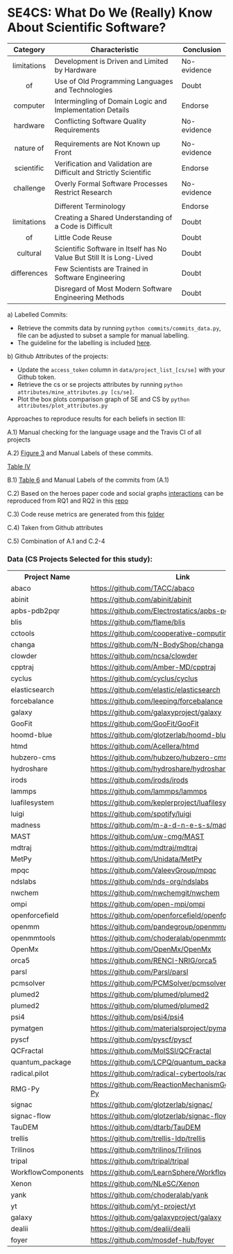 # SE4CS: What Do  We (Really) Know About Scientific Software?

| Category  | Characteristic | Conclusion |
|:-:|---|---|
| limitations  | Development is Driven and Limited by Hardware | No-evidence |
| of | Use of Old Programming Languages and Technologies  | Doubt |
| computer | Intermingling of Domain Logic and Implementation Details | Endorse |
| hardware | Conflicting Software Quality Requirements  | No-evidence |
| | |
| nature of  | Requirements are Not Known up Front  | No-evidence |
| scientific | Verification and Validation are Difficult and Strictly Scientific  | Endorse |
| challenge | Overly Formal Software Processes Restrict Research  | No-evidence |
| | |
|  | Different Terminology  | Endorse |
|  limitations | Creating a Shared Understanding of a Code is Difficult | Doubt |
| of  | Little Code Reuse | Doubt |
|  cultural  | Scientific Software in Itself has No Value But Still It is Long-Lived  | Doubt |
| differences  | Few Scientists are Trained in Software Engineering | Doubt |
|   | Disregard of Most Modern Software Engineering Methods  | Doubt |



a) Labelled Commits:
- Retrieve the commits data by running ```python commits/commits_data.py```, file can be adjusted to subset a sample for manual labelling. 
- The guideline for the labelling is included [here](https://github.com/se4cs/se4cs/blob/master/labelling_guide.md). 

b) Github Attributes of the projects: 
- Update the `access_token` column in `data/project_list_[cs/se]` with your Github token.
- Retrieve the cs or se projects attributes by running ```python attributes/mine_attributes.py [cs/se]```.  
- Plot the box plots comparison graph of SE and CS by ```python attributes/plot_attributes.py``` 

Approaches to reproduce results for each beliefs in section III: 

A.1) Manual checking for the language usage and the Travis CI of all projects

A.2) [Figure 3](https://docs.google.com/spreadsheets/d/1qmoA3pzpi0oAhq0PtpVOfsRkTVmonvBD3zyLXPD0VPY/edit?usp=sharing) and Manual Labels of these commits.

[Table IV](https://github.com/msr2021/se4cs/tree/master/development_nature) 

B.1) [Table 6](https://docs.google.com/spreadsheets/d/11kCIFlkLD-3Jcx35AuF9v8EwGx7oZYE6Bb3Q4MQ2Pgk/edit?usp=sharing) and Manual Labels of the commits from (A.1)

C.2) Based on the heroes paper code and social graphs [interactions](https://arxiv.org/pdf/1904.09954.pdf) can be reproduced from RQ1 and RQ2 in this [repo](https://github.com/Repoanonymous/MSR2021)

C.3) Code reuse metrics are generated from this [folder]()

C.4) Taken from Github attributes

C.5) Combination of A.1 and C.2-4 



### Data (CS Projects Selected for this study):

<table>
                          <tr>
                              <th>Project Name</th>
                              <th>Link</th>
                          </tr>
                        <tr>
                                <td>abaco</td>
                                <td><a href="https://github.com/TACC/abaco">https://github.com/TACC/abaco</a></td>
                            </tr>
                            <tr>
                                <td>abinit</td>
                                <td><a href="https://github.com/abinit/abinit">https://github.com/abinit/abinit</a></td>
                            </tr>
                            <tr>
                                <td>apbs-pdb2pqr</td>
                                <td><a href="https://github.com/Electrostatics/apbs-pdb2pqr">https://github.com/Electrostatics/apbs-pdb2pqr</a></td>
                            </tr>
                            <tr>
                                <td>blis</td>
                                <td><a href="https://github.com/flame/blis">https://github.com/flame/blis</a></td>
                            </tr>
                            <tr>
                                <td>cctools</td>
                                <td><a href="https://github.com/cooperative-computing-lab/cctools">https://github.com/cooperative-computing-lab/cctools</a></td>
                            </tr>
                            <tr>
                                <td>changa</td>
                                <td><a href="https://github.com/N-BodyShop/changa">https://github.com/N-BodyShop/changa</a></td>
                            </tr>
                            <tr>
                                <td>clowder</td>
                                <td><a href="https://github.com/ncsa/clowder">https://github.com/ncsa/clowder</a></td>
                            </tr>
                            <tr>
                                <td>cpptraj</td>
                                <td><a href="https://github.com/Amber-MD/cpptraj">https://github.com/Amber-MD/cpptraj</a></td>
                            </tr>
                            <tr>
                                <td>cyclus</td>
                                <td><a href="https://github.com/cyclus/cyclus">https://github.com/cyclus/cyclus</a></td>
                            </tr>
                            <tr>
                                <td>elasticsearch</td>
                                <td><a href="https://github.com/elastic/elasticsearch">https://github.com/elastic/elasticsearch</a></td>
                            </tr>
                            <tr>
                                <td>forcebalance</td>
                                <td><a href="https://github.com/leeping/forcebalance">https://github.com/leeping/forcebalance</a></td>
                            </tr>
                            <tr>
                                <td>galaxy</td>
                                <td><a href="https://github.com/galaxyproject/galaxy">https://github.com/galaxyproject/galaxy</a></td>
                            </tr>
                            <tr>
                                <td>GooFit</td>
                                <td><a href="https://github.com/GooFit/GooFit">https://github.com/GooFit/GooFit</a></td>
                            </tr>
                            <tr>
                                <td>hoomd-blue</td>
                                <td><a href="https://github.com/glotzerlab/hoomd-blue">https://github.com/glotzerlab/hoomd-blue</a></td>
                            </tr>
                            <tr>
                                <td>htmd</td>
                                <td><a href="https://github.com/Acellera/htmd">https://github.com/Acellera/htmd</a></td>
                            </tr>
                            <tr>
                                <td>hubzero-cms</td>
                                <td><a href="https://github.com/hubzero/hubzero-cms">https://github.com/hubzero/hubzero-cms</a></td>
                            </tr>
                            <tr>
                                <td>hydroshare</td>
                                <td><a href="https://github.com/hydroshare/hydroshare">https://github.com/hydroshare/hydroshare</a></td>
                            </tr>
                            <tr>
                                <td>irods </td>
                                <td><a href="https://github.com/irods/irods">https://github.com/irods/irods</a></td>
                            </tr>
                            <tr>
                                <td>lammps</td>
                                <td><a href="https://github.com/lammps/lammps">https://github.com/lammps/lammps</a></td>
                            </tr>
                            <tr>
                                <td>luafilesystem</td>
                                <td><a href="https://github.com/keplerproject/luafilesystem">https://github.com/keplerproject/luafilesystem</a></td>
                            </tr>
                            <tr>
                                <td>luigi</td>
                                <td><a href="https://github.com/spotify/luigi">https://github.com/spotify/luigi</a></td>
                            </tr>
                            <tr>
                                <td>madness</td>
                                <td><a href="https://github.com/m-a-d-n-e-s-s/madness">https://github.com/m-a-d-n-e-s-s/madness</a></td>
                            </tr>
                            <tr>
                                <td>MAST</td>
                                <td><a href="https://github.com/uw-cmg/MAST">https://github.com/uw-cmg/MAST</a></td>
                            </tr>
                            <tr>
                                <td>mdtraj</td>
                                <td><a href="https://github.com/mdtraj/mdtraj">https://github.com/mdtraj/mdtraj</a></td>
                            </tr>
                            <tr>
                                <td>MetPy</td>
                                <td><a href="https://github.com/Unidata/MetPy">https://github.com/Unidata/MetPy</a></td>
                            </tr>
                            <tr>
                                <td>mpqc</td>
                                <td><a href="https://github.com/ValeevGroup/mpqc">https://github.com/ValeevGroup/mpqc</a></td>
                            </tr>
                            <tr>
                                <td>ndslabs</td>
                                <td><a href="https://github.com/nds-org/ndslabs">https://github.com/nds-org/ndslabs</a></td>
                            </tr>
                            <tr>
                                <td>nwchem</td>
                                <td><a href="https://github.com/nwchemgit/nwchem">https://github.com/nwchemgit/nwchem</a></td>
                            </tr>
                            <tr>
                                <td>ompi</td>
                                <td><a href="https://github.com/open-mpi/ompi">https://github.com/open-mpi/ompi</a></td>
                            </tr>
                            <tr>
                                <td>openforcefield</td>
                                <td><a href="https://github.com/openforcefield/openforcefield">https://github.com/openforcefield/openforcefield</a></td>
                            </tr>
                            <tr>
                                <td>openmm</td>
                                <td><a href="https://github.com/pandegroup/openmm/">https://github.com/pandegroup/openmm/</a></td>
                            </tr>
                            <tr>
                                <td>openmmtools</td>
                                <td><a href="https://github.com/choderalab/openmmtools">https://github.com/choderalab/openmmtools</a></td>
                            </tr>
                            <tr>
                                <td>OpenMx</td>
                                <td><a href="https://github.com/OpenMx/OpenMx">https://github.com/OpenMx/OpenMx</a></td>
                            </tr>
                            <tr>
                                <td>orca5</td>
                                <td><a href="https://github.com/RENCI-NRIG/orca5">https://github.com/RENCI-NRIG/orca5</a></td>
                            </tr>
                            <tr>
                                <td>parsl</td>
                                <td><a href="https://github.com/Parsl/parsl">https://github.com/Parsl/parsl</a></td>
                            </tr>
                            <tr>
                                <td>pcmsolver</td>
                                <td><a href="https://github.com/PCMSolver/pcmsolver">https://github.com/PCMSolver/pcmsolver</a></td>
                            </tr>
                            <tr>
                                <td>plumed2</td>
                                <td><a href="https://github.com/plumed/plumed2">https://github.com/plumed/plumed2</a></td>
                            </tr>
                            <tr>
                                <td>plumed2</td>
                                <td><a href="https://github.com/plumed/plumed2">https://github.com/plumed/plumed2</a></td>
                            </tr>
                            <tr>
                                <td>psi4</td>
                                <td><a href="https://github.com/psi4/psi4">https://github.com/psi4/psi4</a></td>
                            </tr>
                            <tr>
                                <td>pymatgen</td>
                                <td><a href="https://github.com/materialsproject/pymatgen">https://github.com/materialsproject/pymatgen</a></td>
                            </tr>
                            <tr>
                                <td>pyscf</td>
                                <td><a href="https://github.com/pyscf/pyscf">https://github.com/pyscf/pyscf</a></td>
                            </tr>
                            <tr>
                                <td>QCFractal</td>
                                <td><a href="https://github.com/MolSSI/QCFractal">https://github.com/MolSSI/QCFractal</a></td>
                            </tr>
                            <tr>
                                <td>quantum_package</td>
                                <td><a href="https://github.com/LCPQ/quantum_package">https://github.com/LCPQ/quantum_package</a></td>
                            </tr>
                            <tr>
                                <td>radical.pilot</td>
                                <td><a href="https://github.com/radical-cybertools/radical.pilot">https://github.com/radical-cybertools/radical.pilot</a></td>
                            </tr>
                            <tr>
                                <td>RMG-Py</td>
                                <td><a href="https://github.com/ReactionMechanismGenerator/RMG-Py">https://github.com/ReactionMechanismGenerator/RMG-Py</a></td>
                            </tr>
                            <tr>
                                <td>signac</td>
                                <td><a href="https://github.com/glotzerlab/signac/">https://github.com/glotzerlab/signac/</a></td>
                            </tr>
                            <tr>
                                <td>signac-flow</td>
                                <td><a href="https://github.com/glotzerlab/signac-flow">https://github.com/glotzerlab/signac-flow</a></td>
                            </tr>
                            <tr>
                                <td>TauDEM</td>
                                <td><a href="https://github.com/dtarb/TauDEM">https://github.com/dtarb/TauDEM</a></td>
                            </tr>
                            <tr>
                                <td>trellis </td>
                                <td><a href="https://github.com/trellis-ldp/trellis">https://github.com/trellis-ldp/trellis</a></td>
                            </tr>
                            <tr>
                                <td>Trilinos</td>
                                <td><a href="https://github.com/trilinos/Trilinos">https://github.com/trilinos/Trilinos</a></td>
                            </tr>
                            <tr>
                                <td>tripal</td>
                                <td><a href="https://github.com/tripal/tripal">https://github.com/tripal/tripal</a></td>
                            </tr>
                            <tr>
                                <td>WorkflowComponents</td>
                                <td><a href="https://github.com/LearnSphere/WorkflowComponents">https://github.com/LearnSphere/WorkflowComponents</a></td>
                            </tr>
                            <tr>
                                <td>Xenon</td>
                                <td><a href="https://github.com/NLeSC/Xenon">https://github.com/NLeSC/Xenon</a></td>
                            </tr>
                            <tr>
                                <td>yank</td>
                                <td><a href="https://github.com/choderalab/yank">https://github.com/choderalab/yank</a></td>
                            </tr>
                            <tr>
                                <td>yt</td>
                                <td><a href="https://github.com/yt-project/yt">https://github.com/yt-project/yt</a></td>
                            </tr>
                            <tr>
                                <td>galaxy</td>
                                <td><a href="https://github.com/galaxyproject/galaxy">https://github.com/galaxyproject/galaxy</a></td>
                            </tr>
                            <tr>
                                <td>dealii</td>
                                <td><a href="https://github.com/dealii/dealii">https://github.com/dealii/dealii</a></td>
                            </tr>
                            <tr>
                                <td>foyer</td>
                                <td><a href="https://github.com/mosdef-hub/foyer">https://github.com/mosdef-hub/foyer</a></td>
                            </tr>
                      </table>
